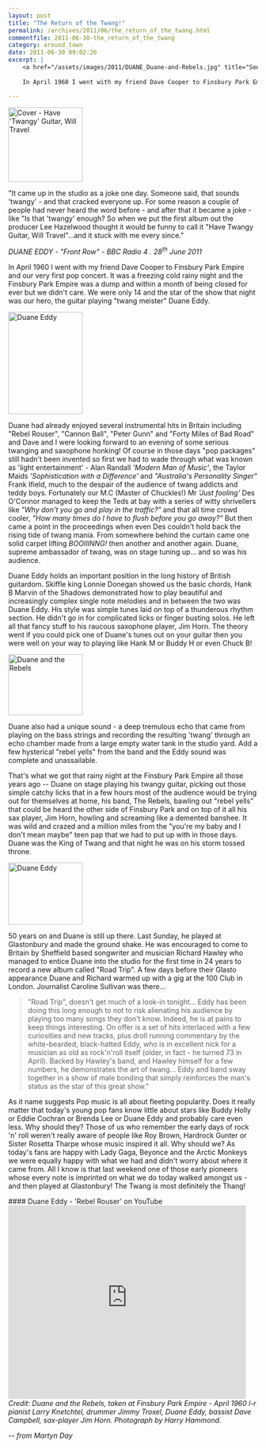 ```yaml
---
layout: post
title: "The Return of the Twang!"
permalink: /archives/2011/06/the_return_of_the_twang.html
commentfile: 2011-06-30-the_return_of_the_twang
category: around_town
date: 2011-06-30 09:02:26
excerpt: |
    <a href="/assets/images/2011/DUANE_Duane-and-Rebels.jpg" title="See larger version of - Duane and the Rebels"><img src="/assets/images/2011/DUANE_Duane-and-Rebels_thumb.jpg" width="150" height="123" alt="Duane and the Rebels" class="photo right" /></a>
    
    In April 1960 I went with my friend Dave Cooper to Finsbury Park Empire and our very first pop concert. It was a freezing cold rainy night and the Finsbury Park Empire was a dump and within a month of being closed for ever but we didn't care. We were only 14 and the star of the show that night was our hero, the guitar playing "twang meister" Duane Eddy.

---
```


<div markdown="1" class="letter">
<a href="/assets/images/2011/DUANE_Have_Twangy_Guitar_Wi.jpg" title="See larger version of - Cover - Have 'Twangy' Guitar, Will Travel"><img src="/assets/images/2011/DUANE_Have_Twangy_Guitar_Wi_thumb.jpg" width="150" height="150" alt="Cover - Have 'Twangy' Guitar, Will Travel" class="photo left" /></a>

"It came up in the studio as a joke one day. Someone said, that sounds 'twangy' - and that cracked everyone up. For some reason a couple of people had never heard the word before - and after that it became a joke - like "Is that 'twangy' enough? So when we put the first album out the producer Lee Hazelwood thought it would be funny to call it "Have Twangy Guitar, Will Travel"...and it stuck with me every since."

<cite>DUANE EDDY - "Front Row" - BBC Radio 4 . 28<sup>th</sup> June 2011</cite>

</div>
In April 1960 I went with my friend Dave Cooper to Finsbury Park Empire and our very first pop concert. It was a freezing cold rainy night and the Finsbury Park Empire was a dump and within a month of being closed for ever but we didn't care. We were only 14 and the star of the show that night was our hero, the guitar playing "twang meister" Duane Eddy.

<a href="/assets/images/2011/DUANE_Duane_Eddy.jpg" title="See larger version of - Duane Eddy"><img src="/assets/images/2011/DUANE_Duane_Eddy_thumb.jpg" width="150" height="206" alt="Duane Eddy" class="photo right" /></a>

Duane had already enjoyed several instrumental hits in Britain including "Rebel Rouser", "Cannon Ball", "Peter Gunn" and "Forty Miles of Bad Road" and Dave and I were looking forward to an evening of some serious twanging and saxophone honking! Of course in those days "pop packages" still hadn't been invented so first we had to wade through what was known as 'light entertainment' - Alan Randall *'Modern Man of Music'*, the Taylor Maids *'Sophistication with a Difference'* and *"Australia's Personality Singer"* Frank Ifield, much to the despair of the audience of twang addicts and teddy boys. Fortunately our M.C (Master of Chuckles!) Mr *'Just fooling'* Des O'Connor managed to keep the Teds at bay with a series of witty shrivellers like *"Why don't you go and play in the traffic?"* and that all time crowd cooler, *"How many times do I have to flush before you go away?"* But then came a point in the proceedings when even Des couldn't hold back the rising tide of twang mania. From somewhere behind the curtain came one solid carpet lifting *BOOIIINNG!* then another and another again. Duane, supreme ambassador of twang, was on stage tuning up... and so was his audience.

Duane Eddy holds an important position in the long history of British guitardom. Skiffle king Lonnie Donegan showed us the basic chords, Hank B Marvin of the Shadows demonstrated how to play beautiful and increasingly complex single note melodies and in between the two was Duane Eddy. His style was simple tunes laid on top of a thunderous rhythm section. He didn't go in for complicated licks or finger busting solos. He left all that fancy stuff to his raucous saxophone player, Jim Horn. The theory went if you could pick one of Duane's tunes out on your guitar then you were well on your way to playing like Hank M or Buddy H or even Chuck B!

<a href="/assets/images/2011/DUANE_Duane-and-Rebels.jpg" title="See larger version of - Duane and the Rebels"><img src="/assets/images/2011/DUANE_Duane-and-Rebels_thumb.jpg" width="150" height="123" alt="Duane and the Rebels" class="photo right" /></a>

Duane also had a unique sound - a deep tremulous echo that came from playing on the bass strings and recording the resulting 'twang' through an echo chamber made from a large empty water tank in the studio yard. Add a few hysterical "rebel yells" from the band and the Eddy sound was complete and unassailable.

That's what we got that rainy night at the Finsbury Park Empire all those years ago -- Duane on stage playing his twangy guitar, picking out those simple catchy licks that in a few hours most of the audience would be trying out for themselves at home, his band, The Rebels, bawling out "rebel yells" that could be heard the other side of Finsbury Park and on top of it all his sax player, Jim Horn, howling and screaming like a demented banshee. It was wild and crazed and a million miles from the "you're my baby and I don't mean maybe" teen pap that we had to put up with in those days. Duane was the King of Twang and that night he was on his storm tossed throne.

<a href="/assets/images/2011/DUANE_duaneeddy_older.jpg" title="See larger version of - Duane Eddy"><img src="/assets/images/2011/DUANE_duaneeddy_older_thumb.jpg" width="150" height="125" alt="Duane Eddy" class="photo right" /></a>

50 years on and Duane is still up there. Last Sunday, he played at Glastonbury and made the ground shake. He was encouraged to come to Britain by Sheffield based songwriter and musician Richard Hawley who managed to entice Duane into the studio for the first time in 24 years to record a new album called "Road Trip". A few days before their Glasto appearance Duane and Richard warmed up with a gig at the 100 Club in London. Journalist Caroline Sullivan was there...

> "Road Trip", doesn't get much of a look-in tonight... Eddy has been doing this long enough to not to risk alienating his audience by playing too many songs they don't know. Indeed, he is at pains to keep things interesting. On offer is a set of hits interlaced with a few curiosities and new tracks, plus droll running commentary by the white-bearded, black-hatted Eddy, who is in excellent nick for a musician as old as rock'n'roll itself (older, in fact - he turned 73 in April). Backed by Hawley's band, and Hawley himself for a few numbers, he demonstrates the art of twang... Eddy and band sway together in a show of male bonding that simply reinforces the man's status as the star of this great show."

As it name suggests Pop music is all about fleeting popularity. Does it really matter that today's young pop fans know little about stars like Buddy Holly or Eddie Cochran or Brenda Lee or Duane Eddy and probably care even less. Why should they? Those of us who remember the early days of rock 'n' roll weren't really aware of people like Roy Brown, Hardrock Gunter or Sister Rosetta Tharpe whose music inspired it all. Why should we? As today's fans are happy with Lady Gaga, Beyonce and the Arctic Monkeys we were equally happy with what we had and didn't worry about where it came from. All I know is that last weekend one of those early pioneers whose every note is imprinted on what we do today walked amongst us - and then played at Glastonbury! The Twang is most definitely the Thang!

<div markdown="1" id="box">
#### Duane Eddy - 'Rebel Rouser' on YouTube

<object width="480" height="390">
<param name="movie" value="http://www.youtube-nocookie.com/v/uGPG_Y-_BZI?version=3&amp;hl=en_GB&amp;rel=0"></param><param name="allowFullScreen" value="true"></param><param name="allowscriptaccess" value="always"></param><embed src="http://www.youtube-nocookie.com/v/uGPG_Y-_BZI?version=3&amp;hl=en_GB&amp;rel=0" type="application/x-shockwave-flash" width="480" height="390" allowscriptaccess="always" allowfullscreen="true"></embed></object>

</div>
<em>Credit: Duane and the Rebels, taken at Finsbury Park Empire - April 1960 l-r pianist Larry Knetchtel, drummer Jimmy Troxel, Duane Eddy, bassist Dave Campbell, sax-player Jim Horn. Photograph by Harry Hammond.</em>

<cite>-- from Martyn Day</cite>
